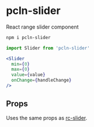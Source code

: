 
# pcln-slider

React range slider component

```sh
npm i pcln-slider
```

```jsx
import Slider from 'pcln-slider'
```

```jsx
<Slider
  min={0}
  max={0}
  value={value}
  onChange={handleChange}
/>
```

## Props

Uses the same props as [rc-slider][].

[rc-slider]: https://github.com/react-component/slider
